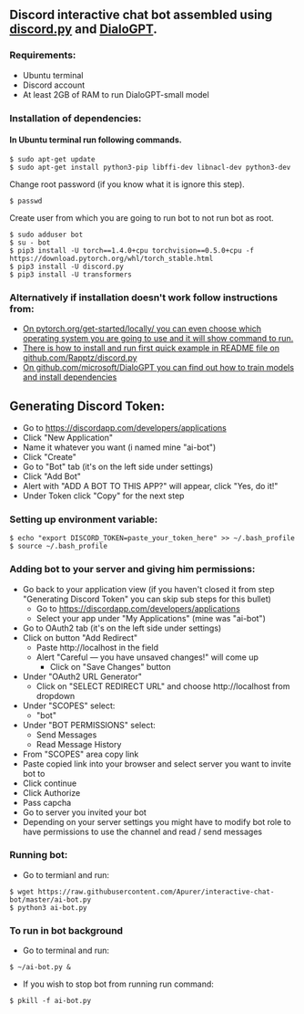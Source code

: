 ## Discord interactive chat bot assembled using [discord.py](https://github.com/Rapptz/discord.py) and [DialoGPT](https://github.com/microsoft/DialoGPT).

### Requirements:
- Ubuntu terminal
- Discord account
- At least 2GB of RAM to run DialoGPT-small model

### Installation of dependencies:
#### In Ubuntu terminal run following commands.
```
$ sudo apt-get update
$ sudo apt-get install python3-pip libffi-dev libnacl-dev python3-dev
```
Change root password (if you know what it is ignore this step).
```
$ passwd 
```
Create user from which you are going to run bot to not run bot as root.
```
$ sudo adduser bot
$ su - bot
$ pip3 install -U torch==1.4.0+cpu torchvision==0.5.0+cpu -f https://download.pytorch.org/whl/torch_stable.html
$ pip3 install -U discord.py
$ pip3 install -U transformers
```

### Alternatively if installation doesn't work follow instructions from:
- [On pytorch.org/get-started/locally/ you can even choose which operating system you are going to use and it will show command to run.](https://pytorch.org/get-started/locally/)
- [There is how to install and run first quick example in README file on github.com/Rapptz/discord.py](https://github.com/Rapptz/discord.py)
- [On github.com/microsoft/DialoGPT you can find out how to train models and install dependencies](https://github.com/microsoft/DialoGPT)


## Generating Discord Token:
- Go to https://discordapp.com/developers/applications
- Click "New Application"
- Name it whatever you want (i named mine "ai-bot")
- Click "Create"
- Go to "Bot" tab (it's on the left side under settings)
- Click "Add Bot"
- Alert with "ADD A BOT TO THIS APP?" will appear, click "Yes, do it!"
- Under Token click "Copy" for the next step

### Setting up environment variable:
```
$ echo "export DISCORD_TOKEN=paste_your_token_here" >> ~/.bash_profile
$ source ~/.bash_profile
```

### Adding bot to your server and giving him permissions:
- Go back to your application view (if you haven't closed it from step "Generating Discord Token" you can skip sub steps for this bullet) 
    - Go to https://discordapp.com/developers/applications
    - Select your app under "My Applications" (mine was "ai-bot")
- Go to OAuth2 tab (it's on the left side under settings)
- Click on button "Add Redirect"
    - Paste http://localhost in the field
    - Alert "Careful — you have unsaved changes!" will come up      
        - Click on "Save Changes" button
- Under "OAuth2 URL Generator"
    - Click on "SELECT REDIRECT URL" and choose http://localhost from dropdown
- Under "SCOPES" select:
    - "bot"
- Under "BOT PERMISSIONS" select:
    - Send Messages
    - Read Message History
- From "SCOPES" area copy link 
- Paste copied link into your browser and select server you want to invite bot to
- Click continue
- Click Authorize 
- Pass capcha
- Go to server you invited your bot
- Depending on your server settings you might have to modify bot role to have permissions to use the channel and read / send messages

### Running bot:
- Go to termianl and run:
```
$ wget https://raw.githubusercontent.com/Apurer/interactive-chat-bot/master/ai-bot.py
$ python3 ai-bot.py
```
### To run in bot background
- Go to terminal and run:
```
$ ~/ai-bot.py &
```
- If you wish to stop bot from running run command:
```
$ pkill -f ai-bot.py
```